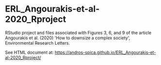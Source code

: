 # ERL_Angourakis-et-al-2020_Rproject
RStudio project and files associated with Figures 3, 6, and 9 of the article Angourakis et al. (2020) 'How to downsize a complex society', Environmental Research Letters.

See HTML document at: https://andros-spica.github.io/ERL_Angourakis-et-al-2020_Rproject/
